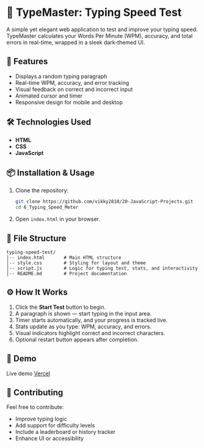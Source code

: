 # 🧠 TypeMaster: Typing Speed Test

A simple yet elegant web application to test and improve your typing speed. TypeMaster calculates your Words Per Minute (WPM), accuracy, and total errors in real-time, wrapped in a sleek dark-themed UI.

## 🚀 Features
- Displays a random typing paragraph
- Real-time WPM, accuracy, and error tracking
- Visual feedback on correct and incorrect input
- Animated cursor and timer
- Responsive design for mobile and desktop

## 🛠 Technologies Used
- **HTML**
- **CSS**
- **JavaScript**

## 📦 Installation & Usage

1. Clone the repository:
   ```bash
   git clone https://github.com/vikky2810/20-JavaScript-Projects.git
   cd 6_Typing_Speed_Meter
   ```
2. Open `index.html` in your browser.

## 📁 File Structure
```
typing-speed-test/
│-- index.html       # Main HTML structure
│-- style.css        # Styling for layout and theme
│-- script.js        # Logic for typing test, stats, and interactivity
│-- README.md        # Project documentation
```

## ⚙️ How It Works
1. Click the **Start Test** button to begin.
2. A paragraph is shown — start typing in the input area.
3. Timer starts automatically, and your progress is tracked live.
4. Stats update as you type: WPM, accuracy, and errors.
5. Visual indicators highlight correct and incorrect characters.
6. Optional restart button appears after completion.

## 📸 Demo

Live demo [Vercel](https://typiqo.vercel.app/)

## 🤝 Contributing

Feel free to contribute:
- Improve typing logic
- Add support for difficulty levels
- Include a leaderboard or history tracker
- Enhance UI or accessibility
